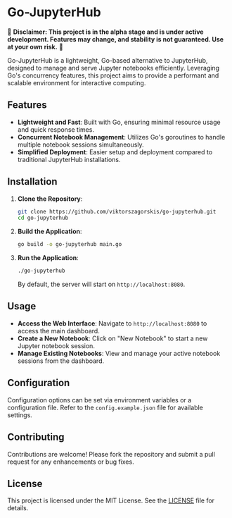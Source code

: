 # Go-JupyterHub

🚧 **Disclaimer: This project is in the alpha stage and is under active development. Features may change, and stability is not guaranteed. Use at your own risk.** 🚧

Go-JupyterHub is a lightweight, Go-based alternative to JupyterHub, designed to manage and serve Jupyter notebooks efficiently. Leveraging Go's concurrency features, this project aims to provide a performant and scalable environment for interactive computing.

## Features

- **Lightweight and Fast**: Built with Go, ensuring minimal resource usage and quick response times.
- **Concurrent Notebook Management**: Utilizes Go's goroutines to handle multiple notebook sessions simultaneously.
- **Simplified Deployment**: Easier setup and deployment compared to traditional JupyterHub installations.

## Installation

1. **Clone the Repository**:

   ```bash
   git clone https://github.com/viktorszagorskis/go-jupyterhub.git
   cd go-jupyterhub
   ```

2. **Build the Application**:

   ```bash
   go build -o go-jupyterhub main.go
   ```

3. **Run the Application**:

   ```bash
   ./go-jupyterhub
   ```

   By default, the server will start on `http://localhost:8080`.

## Usage

- **Access the Web Interface**: Navigate to `http://localhost:8080` to access the main dashboard.
- **Create a New Notebook**: Click on "New Notebook" to start a new Jupyter notebook session.
- **Manage Existing Notebooks**: View and manage your active notebook sessions from the dashboard.

## Configuration

Configuration options can be set via environment variables or a configuration file. Refer to the `config.example.json` file for available settings.

## Contributing

Contributions are welcome! Please fork the repository and submit a pull request for any enhancements or bug fixes.

## License

This project is licensed under the MIT License. See the [LICENSE](LICENSE) file for details.

